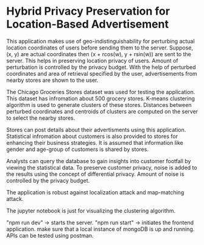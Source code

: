 # Hybrid Privacy Preservation for Location-Based Advertisement
This application makes use of geo-indistinguishability for perturbing actual location coordinates of users before sending them to the server.
Suppose, (x, y) are actual coordinates then (x + rcos(w), y + rsin(w)) are sent to the server. This helps in preserving location privacy of users.
Amount of perturbation is controlled by the privacy budget.
With the help of perturbed coordinates and area of retrieval specified by the user, advertisements from nearby stores are shown to the user.

The Chicago Groceries Stores dataset was used for testing the application. This dataset has infromation about 500 grocery stores.
K-means clustering algorithm is used to generate clusters of these stores.
Distances between perturbed coordinates and centroids of clusters are computed on the server to select the nearby stores.

Stores can post details about their advertisments using this application.
Statistical infromation about customers is also provided to stores for enhancing their business strategies.
It is assumed that information like gender and age-group of customers is shared by stores.

Analysts can query the database to gain insights into customer footfall by viewing the statistical data.
To preserve customer privacy, noise is added to the results using the concept of differential privacy.
Amount of noise is controlled by the privacy budget.

The application is robust against localization attack and map-matching attack.

The jupyter notebook is just for visualizing the clustering algorithm.

"npm run dev" -> starts the server.
"npm run start" -> initiates the frontend application.
make sure that a local instance of mongoDB is up and running.
APIs can be tested using postman.
